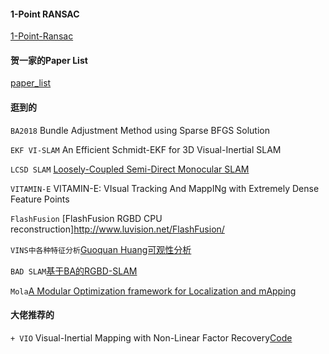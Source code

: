 #### 1-Point RANSAC
[1-Point-Ransac](./paper_list/1-point-RANSAC.md)
#### 贺一家的Paper List
[paper_list](./heyijia_paper_list.md)
#### 逛到的
`BA2018` Bundle Adjustment Method using Sparse BFGS Solution

`EKF VI-SLAM` An Efficient Schmidt-EKF for 3D Visual-Inertial SLAM

`LCSD SLAM` [Loosely-Coupled Semi-Direct Monocular SLAM](https://github.com/sunghoon031/LCSD_SLAM)

`VITAMIN-E` VITAMIN-E: VIsual Tracking And MappINg with Extremely Dense Feature Points

`FlashFusion` [FlashFusion RGBD CPU reconstruction]http://www.luvision.net/FlashFusion/

`VINS中各种特征分析`[Guoquan Huang可观性分析](https://arxiv.org/pdf/1805.05876.pdf)

`BAD SLAM`[基于BA的RGBD-SLAM](https://github.com/ETH3D/badslam)

`Mola`[A Modular Optimization framework for Localization and mApping](https://github.com/MOLAorg/mola/)
#### 大佬推荐的
`+ VIO` Visual-Inertial Mapping with Non-Linear Factor Recovery[Code](https://github.com/VladyslavUsenko/basalt-mirror)
